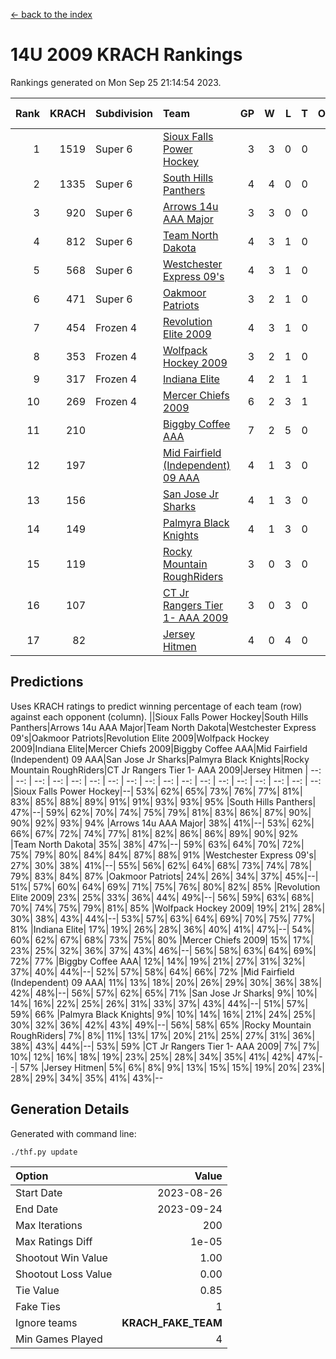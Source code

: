 [<- back to the index](readme.md)
# 14U 2009 KRACH Rankings
Rankings generated on Mon Sep 25 21:14:54 2023.

Rank|KRACH|Subdivision|Team|GP|W|L|T|OTW|OTL|SoS|Exp Wins|Win Diff
---:|---:|:---|:---|---:|---:|---:|---:|---:|---:|---:|---:|---:
1|1519|Super 6|[Sioux Falls Power Hockey](https://gamesheetstats.com/seasons/3664/teams/140999/schedule)|3|3|0|0|0|0|369|3.8|-0.0
2|1335|Super 6|[South Hills Panthers](https://gamesheetstats.com/seasons/3664/teams/160166/schedule)|4|4|0|0|0|0|224|4.8|-0.0
3|920|Super 6|[Arrows 14u  AAA Major](https://gamesheetstats.com/seasons/3664/teams/140993/schedule)|3|3|0|0|0|0|191|3.9|0.0
4|812|Super 6|[Team North Dakota](https://gamesheetstats.com/seasons/3664/teams/141001/schedule)|4|3|1|0|0|0|531|3.8|-0.0
5|568|Super 6|[Westchester Express 09's](https://gamesheetstats.com/seasons/3664/teams/140992/schedule)|4|3|1|0|0|1|286|3.9|0.0
6|471|Super 6|[Oakmoor Patriots](https://gamesheetstats.com/seasons/3664/teams/141002/schedule)|3|2|1|0|1|0|369|2.8|-0.0
7|454|Frozen 4|[Revolution Elite 2009](https://gamesheetstats.com/seasons/3664/teams/140996/schedule)|4|3|1|0|0|0|216|3.9|0.0
8|353|Frozen 4|[Wolfpack Hockey 2009](https://gamesheetstats.com/seasons/3664/teams/140986/schedule)|3|2|1|0|0|1|227|2.9|0.0
9|317|Frozen 4|[Indiana Elite](https://gamesheetstats.com/seasons/3664/teams/144344/schedule)|4|2|1|1|0|0|224|3.7|-0.0
10|269|Frozen 4|[Mercer Chiefs 2009](https://gamesheetstats.com/seasons/3664/teams/140987/schedule)|6|2|3|1|1|0|452|3.7|0.0
11|210||[Biggby Coffee AAA](https://gamesheetstats.com/seasons/3664/teams/144343/schedule)|7|2|5|0|0|1|651|2.8|-0.0
12|197||[Mid Fairfield (Independent) 09 AAA](https://gamesheetstats.com/seasons/3664/teams/140981/schedule)|4|1|3|0|0|0|433|1.9|0.0
13|156||[San Jose Jr Sharks](https://gamesheetstats.com/seasons/3664/teams/141003/schedule)|4|1|3|0|0|0|481|1.9|0.0
14|149||[Palmyra Black Knights](https://gamesheetstats.com/seasons/3664/teams/140997/schedule)|4|1|3|0|0|0|471|1.8|-0.0
15|119||[Rocky Mountain RoughRiders](https://gamesheetstats.com/seasons/3664/teams/144346/schedule)|3|0|3|0|0|0|784|0.8|-0.0
16|107||[CT Jr Rangers Tier 1- AAA 2009](https://gamesheetstats.com/seasons/3664/teams/140983/schedule)|3|0|3|0|0|0|632|0.9|0.0
17|82||[Jersey Hitmen](https://gamesheetstats.com/seasons/3664/teams/140988/schedule)|4|0|4|0|0|0|511|0.9|0.0

## Predictions
Uses KRACH ratings to predict winning percentage of each team (row) against each opponent (column).
||Sioux Falls Power Hockey|South Hills Panthers|Arrows 14u  AAA Major|Team North Dakota|Westchester Express 09's|Oakmoor Patriots|Revolution Elite 2009|Wolfpack Hockey 2009|Indiana Elite|Mercer Chiefs 2009|Biggby Coffee AAA|Mid Fairfield (Independent) 09 AAA|San Jose Jr Sharks|Palmyra Black Knights|Rocky Mountain RoughRiders|CT Jr Rangers Tier 1- AAA 2009|Jersey Hitmen
| --: | --: | --: | --: | --: | --: | --: | --: | --: | --: | --: | --: | --: | --: | --: | --: | --: | --: 
|Sioux Falls Power Hockey|--| 53%| 62%| 65%| 73%| 76%| 77%| 81%| 83%| 85%| 88%| 89%| 91%| 91%| 93%| 93%| 95%
|South Hills Panthers| 47%|--| 59%| 62%| 70%| 74%| 75%| 79%| 81%| 83%| 86%| 87%| 90%| 90%| 92%| 93%| 94%
|Arrows 14u  AAA Major| 38%| 41%|--| 53%| 62%| 66%| 67%| 72%| 74%| 77%| 81%| 82%| 86%| 86%| 89%| 90%| 92%
|Team North Dakota| 35%| 38%| 47%|--| 59%| 63%| 64%| 70%| 72%| 75%| 79%| 80%| 84%| 84%| 87%| 88%| 91%
|Westchester Express 09's| 27%| 30%| 38%| 41%|--| 55%| 56%| 62%| 64%| 68%| 73%| 74%| 78%| 79%| 83%| 84%| 87%
|Oakmoor Patriots| 24%| 26%| 34%| 37%| 45%|--| 51%| 57%| 60%| 64%| 69%| 71%| 75%| 76%| 80%| 82%| 85%
|Revolution Elite 2009| 23%| 25%| 33%| 36%| 44%| 49%|--| 56%| 59%| 63%| 68%| 70%| 74%| 75%| 79%| 81%| 85%
|Wolfpack Hockey 2009| 19%| 21%| 28%| 30%| 38%| 43%| 44%|--| 53%| 57%| 63%| 64%| 69%| 70%| 75%| 77%| 81%
|Indiana Elite| 17%| 19%| 26%| 28%| 36%| 40%| 41%| 47%|--| 54%| 60%| 62%| 67%| 68%| 73%| 75%| 80%
|Mercer Chiefs 2009| 15%| 17%| 23%| 25%| 32%| 36%| 37%| 43%| 46%|--| 56%| 58%| 63%| 64%| 69%| 72%| 77%
|Biggby Coffee AAA| 12%| 14%| 19%| 21%| 27%| 31%| 32%| 37%| 40%| 44%|--| 52%| 57%| 58%| 64%| 66%| 72%
|Mid Fairfield (Independent) 09 AAA| 11%| 13%| 18%| 20%| 26%| 29%| 30%| 36%| 38%| 42%| 48%|--| 56%| 57%| 62%| 65%| 71%
|San Jose Jr Sharks|  9%| 10%| 14%| 16%| 22%| 25%| 26%| 31%| 33%| 37%| 43%| 44%|--| 51%| 57%| 59%| 66%
|Palmyra Black Knights|  9%| 10%| 14%| 16%| 21%| 24%| 25%| 30%| 32%| 36%| 42%| 43%| 49%|--| 56%| 58%| 65%
|Rocky Mountain RoughRiders|  7%|  8%| 11%| 13%| 17%| 20%| 21%| 25%| 27%| 31%| 36%| 38%| 43%| 44%|--| 53%| 59%
|CT Jr Rangers Tier 1- AAA 2009|  7%|  7%| 10%| 12%| 16%| 18%| 19%| 23%| 25%| 28%| 34%| 35%| 41%| 42%| 47%|--| 57%
|Jersey Hitmen|  5%|  6%|  8%|  9%| 13%| 15%| 15%| 19%| 20%| 23%| 28%| 29%| 34%| 35%| 41%| 43%|--

## Generation Details

Generated with command line:
```
./thf.py update
```

| Option | Value |
| :----- | ----: |
| Start Date | 2023-08-26 |
| End Date | 2023-09-24 |
| Max Iterations | 200 |
| Max Ratings Diff | 1e-05 |
| Shootout Win Value | 1.00 |
| Shootout Loss Value | 0.00 |
| Tie Value | 0.85 |
| Fake Ties | 1 |
| Ignore teams | __KRACH_FAKE_TEAM__ |
| Min Games Played | 4 |

